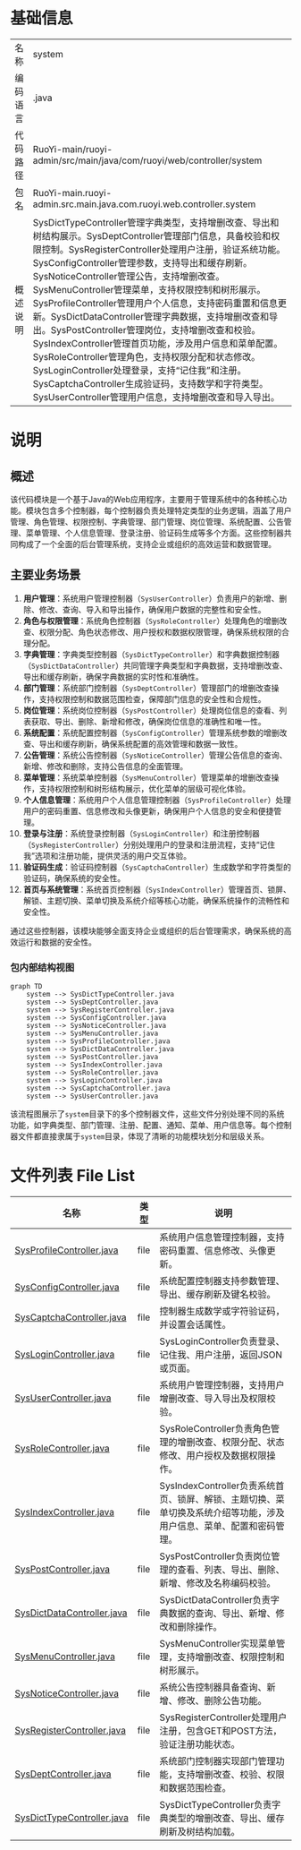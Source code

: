 # 基础信息

|      |      |
|------|------|
| 名称 | system |
| 编码语言 | .java |
| 代码路径 | RuoYi-main/ruoyi-admin/src/main/java/com/ruoyi/web/controller/system |
| 包名 | RuoYi-main.ruoyi-admin.src.main.java.com.ruoyi.web.controller.system |
| 概述说明 | SysDictTypeController管理字典类型，支持增删改查、导出和树结构展示。SysDeptController管理部门信息，具备校验和权限控制。SysRegisterController处理用户注册，验证系统功能。SysConfigController管理参数，支持导出和缓存刷新。SysNoticeController管理公告，支持增删改查。SysMenuController管理菜单，支持权限控制和树形展示。SysProfileController管理用户个人信息，支持密码重置和信息更新。SysDictDataController管理字典数据，支持增删改查和导出。SysPostController管理岗位，支持增删改查和校验。SysIndexController管理首页功能，涉及用户信息和菜单配置。SysRoleController管理角色，支持权限分配和状态修改。SysLoginController处理登录，支持“记住我”和注册。SysCaptchaController生成验证码，支持数学和字符类型。SysUserController管理用户信息，支持增删改查和导入导出。 |

# 说明

## 概述

该代码模块是一个基于Java的Web应用程序，主要用于管理系统中的各种核心功能。模块包含多个控制器，每个控制器负责处理特定类型的业务逻辑，涵盖了用户管理、角色管理、权限控制、字典管理、部门管理、岗位管理、系统配置、公告管理、菜单管理、个人信息管理、登录注册、验证码生成等多个方面。这些控制器共同构成了一个全面的后台管理系统，支持企业或组织的高效运营和数据管理。

## 主要业务场景

1. **用户管理**：系统用户管理控制器（`SysUserController`）负责用户的新增、删除、修改、查询、导入和导出操作，确保用户数据的完整性和安全性。
2. **角色与权限管理**：系统角色控制器（`SysRoleController`）处理角色的增删改查、权限分配、角色状态修改、用户授权和数据权限管理，确保系统权限的合理分配。
3. **字典管理**：字典类型控制器（`SysDictTypeController`）和字典数据控制器（`SysDictDataController`）共同管理字典类型和字典数据，支持增删改查、导出和缓存刷新，确保字典数据的实时性和准确性。
4. **部门管理**：系统部门控制器（`SysDeptController`）管理部门的增删改查操作，支持权限控制和数据范围检查，保障部门信息的安全性和合规性。
5. **岗位管理**：系统岗位控制器（`SysPostController`）处理岗位信息的查看、列表获取、导出、删除、新增和修改，确保岗位信息的准确性和唯一性。
6. **系统配置**：系统配置控制器（`SysConfigController`）管理系统参数的增删改查、导出和缓存刷新，确保系统配置的高效管理和数据一致性。
7. **公告管理**：系统公告控制器（`SysNoticeController`）管理公告信息的查询、新增、修改和删除，支持公告信息的全面管理。
8. **菜单管理**：系统菜单控制器（`SysMenuController`）管理菜单的增删改查操作，支持权限控制和树形结构展示，优化菜单的层级可视化体验。
9. **个人信息管理**：系统用户个人信息管理控制器（`SysProfileController`）处理用户的密码重置、信息修改和头像更新，确保用户个人信息的安全和便捷管理。
10. **登录与注册**：系统登录控制器（`SysLoginController`）和注册控制器（`SysRegisterController`）分别处理用户的登录和注册流程，支持“记住我”选项和注册功能，提供灵活的用户交互体验。
11. **验证码生成**：验证码控制器（`SysCaptchaController`）生成数学和字符类型的验证码，确保系统的安全性。
12. **首页与系统管理**：系统首页控制器（`SysIndexController`）管理首页、锁屏、解锁、主题切换、菜单切换及系统介绍等核心功能，确保系统操作的流畅性和安全性。

通过这些控制器，该模块能够全面支持企业或组织的后台管理需求，确保系统的高效运行和数据的安全性。


### 包内部结构视图

```mermaid
graph TD
    system --> SysDictTypeController.java
    system --> SysDeptController.java
    system --> SysRegisterController.java
    system --> SysConfigController.java
    system --> SysNoticeController.java
    system --> SysMenuController.java
    system --> SysProfileController.java
    system --> SysDictDataController.java
    system --> SysPostController.java
    system --> SysIndexController.java
    system --> SysRoleController.java
    system --> SysLoginController.java
    system --> SysCaptchaController.java
    system --> SysUserController.java
```

该流程图展示了`system`目录下的多个控制器文件，这些文件分别处理不同的系统功能，如字典类型、部门管理、注册、配置、通知、菜单、用户信息等。每个控制器文件都直接隶属于`system`目录，体现了清晰的功能模块划分和层级关系。

# 文件列表 File List

| 名称   | 类型  | 说明 |
|-------|------|-------------|
| [SysProfileController.java](SysProfileController.md) | file | 系统用户信息管理控制器，支持密码重置、信息修改、头像更新。 |
| [SysConfigController.java](SysConfigController.md) | file | 系统配置控制器支持参数管理、导出、缓存刷新及键名校验。 |
| [SysCaptchaController.java](SysCaptchaController.md) | file | 控制器生成数学或字符验证码，并设置会话属性。 |
| [SysLoginController.java](SysLoginController.md) | file | SysLoginController负责登录、记住我、用户注册，返回JSON或页面。 |
| [SysUserController.java](SysUserController.md) | file | 系统用户管理控制器，支持用户增删改查、导入导出及权限校验。 |
| [SysRoleController.java](SysRoleController.md) | file | SysRoleController负责角色管理的增删改查、权限分配、状态修改、用户授权及数据权限操作。 |
| [SysIndexController.java](SysIndexController.md) | file | SysIndexController负责系统首页、锁屏、解锁、主题切换、菜单切换及系统介绍等功能，涉及用户信息、菜单、配置和密码管理。 |
| [SysPostController.java](SysPostController.md) | file | SysPostController负责岗位管理的查看、列表、导出、删除、新增、修改及名称编码校验。 |
| [SysDictDataController.java](SysDictDataController.md) | file | SysDictDataController负责字典数据的查询、导出、新增、修改和删除操作。 |
| [SysMenuController.java](SysMenuController.md) | file | SysMenuController实现菜单管理，支持增删改查、权限控制和树形展示。 |
| [SysNoticeController.java](SysNoticeController.md) | file | 系统公告控制器具备查询、新增、修改、删除公告功能。 |
| [SysRegisterController.java](SysRegisterController.md) | file | SysRegisterController处理用户注册，包含GET和POST方法，验证注册功能状态。 |
| [SysDeptController.java](SysDeptController.md) | file | 系统部门控制器实现部门管理功能，支持增删改查、校验、权限和数据范围检查。 |
| [SysDictTypeController.java](SysDictTypeController.md) | file | SysDictTypeController负责字典类型的增删改查、导出、缓存刷新及树结构加载。 |


